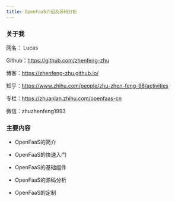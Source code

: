 ```yaml
---
title: OpenFaaS介绍及源码分析
---
```

### 关于我

网名： Lucas

Github：https://github.com/zhenfeng-zhu

博客：https://zhenfeng-zhu.github.io/

知乎：https://www.zhihu.com/people/zhu-zhen-feng-96/activities

专栏：https://zhuanlan.zhihu.com/openfaas-cn

微信：zhuzhenfeng1993

### 主要内容

- OpenFaaS的简介

- OpenFaaS的快速入门

- OpenFaaS的基础组件

- OpenFaaS的源码分析

- OpenFaaS的定制
